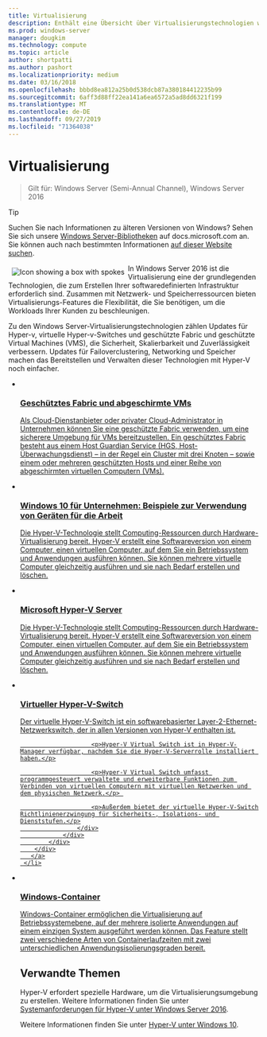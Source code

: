 ```yaml
---
title: Virtualisierung
description: Enthält eine Übersicht über Virtualisierungstechnologien wie z. B. Container, Hyper-V und Hyper-V Virtual Switch sowie Links zu zusätzlichen Inhalten für Windows Server 2016 und höhere Versionen des Betriebssystems.
ms.prod: windows-server
manager: dougkim
ms.technology: compute
ms.topic: article
author: shortpatti
ms.author: pashort
ms.localizationpriority: medium
ms.date: 03/16/2018
ms.openlocfilehash: bbbd8ea812a25b0d538dcb87a380184412235b99
ms.sourcegitcommit: 6aff3d88ff22ea141a6ea6572a5ad8dd6321f199
ms.translationtype: MT
ms.contentlocale: de-DE
ms.lasthandoff: 09/27/2019
ms.locfileid: "71364038"
---
```

# <a name="virtualization"></a>Virtualisierung

>Gilt für: Windows Server (Semi-Annual Channel), Windows Server 2016 

>[!TIP]
> Suchen Sie nach Informationen zu älteren Versionen von Windows? Sehen Sie sich unsere [Windows Server-Bibliotheken](/previous-versions/windows/) auf docs.microsoft.com an. Sie können auch nach bestimmten Informationen [auf dieser Website suchen](https://docs.microsoft.com/search/index?search=Windows+Server&dataSource=previousVersions).

<img src="../media/landing-icons/virtualization.png" style='float:left; padding:.5em;' alt="Icon showing a box with spokes"> In Windows Server 2016 ist die Virtualisierung eine der grundlegenden Technologien, die zum Erstellen Ihrer softwaredefinierten Infrastruktur erforderlich sind. Zusammen mit Netzwerk- und Speicherressourcen bieten Virtualisierungs-Features die Flexibilität, die Sie benötigen, um die Workloads Ihrer Kunden zu beschleunigen.

Zu den Windows Server-Virtualisierungstechnologien zählen Updates für Hyper-v, virtuelle Hyper-v-Switches und geschützte Fabric und geschützte Virtual Machines \(VMS\), die Sicherheit, Skalierbarkeit und Zuverlässigkeit verbessern. Updates für Failoverclustering, Networking und Speicher machen das Bereitstellen und Verwalten dieser Technologien mit Hyper-V noch einfacher. 


<ul class="cardsI panelContent">
<li>
        <a href="../security/guarded-fabric-shielded-vm/guarded-fabric-and-shielded-vms-top-node.md">
          <div class="cardSize">
            <div class="cardPadding">
                <div class="card">
                    <div class="cardImageOuter">
                        <div class="cardImage">
                            <img src="../media/i-access.svg" alt="" />
                        </div>
                    </div>
                    <div class="cardText">
                        <h3>Geschütztes Fabric und abgeschirmte VMs</h3>
                        <p>Als Cloud-Dienstanbieter oder privater Cloud-Administrator in Unternehmen können Sie eine geschützte Fabric verwenden, um eine sicherere Umgebung für VMs bereitzustellen. Ein geschütztes Fabric besteht aus einem Host Guardian Service (HGS, Host-Überwachungsdienst) – in der Regel ein Cluster mit drei Knoten – sowie einem oder mehreren geschützten Hosts und einer Reihe von abgeschirmten virtuellen Computern (VMs).</p>
                    </div>
                </div>
            </div>
        </div>
       </a>
    </li>
<li>
        <a href="/hyper-v/Hyper-V-on-Windows-Server.md">
          <div class="cardSize">
            <div class="cardPadding">
                <div class="card">
                    <div class="cardImageOuter">
                        <div class="cardImage">
                            <img src="../media/i-access.svg" alt="" />
                        </div>
                    </div>
                    <div class="cardText">
                        <h3>Windows 10 für Unternehmen: Beispiele zur Verwendung von Geräten für die Arbeit</h3>
                        <p>Die Hyper-V-Technologie stellt Computing-Ressourcen durch Hardware-Virtualisierung bereit. Hyper-V erstellt eine Softwareversion von einem Computer, einen virtuellen Computer, auf dem Sie ein Betriebssystem und Anwendungen ausführen können. Sie können mehrere virtuelle Computer gleichzeitig ausführen und sie nach Bedarf erstellen und löschen. </p>
                    </div>
                </div>
            </div>
        </div>
       </a>
     </li>

<li>
        <a href="https://docs.microsoft.com/windows-server/virtualization/hyper-v/hyper-v-server-2016">
          <div class="cardSize">
            <div class="cardPadding">
                <div class="card">
                    <div class="cardImageOuter">
                        <div class="cardImage">
                            <img src="../media/i-access.svg" alt="" />
                        </div>
                    </div>
                    <div class="cardText">
                        <h3>Microsoft Hyper-V Server</h3>
                        <p>Die Hyper-V-Technologie stellt Computing-Ressourcen durch Hardware-Virtualisierung bereit. Hyper-V erstellt eine Softwareversion von einem Computer, einen virtuellen Computer, auf dem Sie ein Betriebssystem und Anwendungen ausführen können. Sie können mehrere virtuelle Computer gleichzeitig ausführen und sie nach Bedarf erstellen und löschen. </p>
                    </div>
                </div>
            </div>
        </div>
       </a>
     </li>


<li>
        <a href="hyper-v-virtual-switch/Hyper-V-Virtual-Switch.md">
          <div class="cardSize">
            <div class="cardPadding">
                <div class="card">
                    <div class="cardImageOuter">
                        <div class="cardImage">
                            <img src="../media/i-access.svg" alt="" />
                        </div>
                    </div>
                    <div class="cardText">
                        <h3>Virtueller Hyper-V-Switch</h3>
                        <p>Der virtuelle Hyper-V-Switch ist ein softwarebasierter Layer-2-Ethernet-Netzwerkswitch, der in allen Versionen von Hyper-V enthalten ist.</p>

                        <p>Hyper-V Virtual Switch ist in Hyper-V-Manager verfügbar, nachdem Sie die Hyper-V-Serverrolle installiert haben.</p>

                        <p>Hyper-V Virtual Switch umfasst programmgesteuert verwaltete und erweiterbare Funktionen zum Verbinden von virtuellen Computern mit virtuellen Netzwerken und dem physischen Netzwerk.</p> 

                        <p>Außerdem bietet der virtuelle Hyper-V-Switch Richtlinienerzwingung für Sicherheits-, Isolations- und Dienststufen.</p>
                    </div>
                </div>
            </div>
        </div>
       </a>
     </li>


<li>
       <a href="https://docs.microsoft.com/virtualization/windowscontainers">
          <div class="cardSize">
            <div class="cardPadding">
                <div class="card">
                    <div class="cardImageOuter">
                        <div class="cardImage">
                            <img src="../media/i-access.svg" alt="" />
                        </div>
                    </div>
                    <div class="cardText">
                        <h3>Windows-Container</h3>
                        <p>Windows-Container ermöglichen die Virtualisierung auf Betriebssystemebene, auf der mehrere isolierte Anwendungen auf einem einzigen System ausgeführt werden können. Das Feature stellt zwei verschiedene Arten von Containerlaufzeiten mit zwei unterschiedlichen Anwendungsisolierungsgraden bereit.</p>
                    </div>
                </div>
            </div>
        </div>
       </a>
     </li>




## <a name="related"></a>Verwandte Themen

Hyper-V erfordert spezielle Hardware, um die Virtualisierungsumgebung zu erstellen. Weitere Informationen finden Sie unter [Systemanforderungen für Hyper-V unter Windows Server 2016](./hyper-v/system-requirements-for-hyper-v-on-windows.md). 

Weitere Informationen finden Sie unter [Hyper-V unter Windows 10](https://docs.microsoft.com/virtualization/hyper-v-on-windows).

